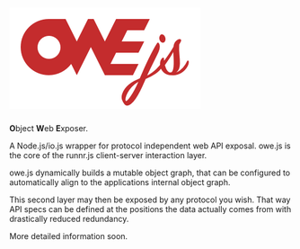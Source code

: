 # ![owe.js](logo.png)

**O**bject **W**eb **E**xposer.

A Node.js/io.js wrapper for protocol independent web API exposal. owe.js is the core of the runnr.js client-server interaction layer.

owe.js dynamically builds a mutable object graph, that can be configured to automatically align to the applications internal object graph.

This second layer may then be exposed by any protocol you wish. That way API specs can be defined at the positions the data actually comes from with drastically reduced redundancy.

More detailed information soon.
